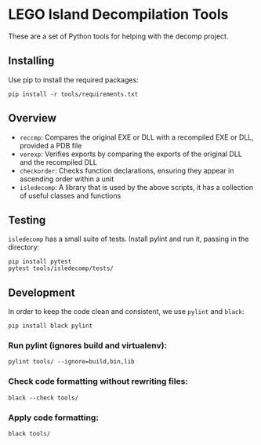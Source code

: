 # LEGO Island Decompilation Tools

These are a set of Python tools for helping with the decomp project.

## Installing
Use pip to install the required packages:

```
pip install -r tools/requirements.txt
```

## Overview

* `reccmp`: Compares the original EXE or DLL with a recompiled EXE or DLL, provided a PDB file
* `verexp`: Verifies exports by comparing the exports of the original DLL and the recompiled DLL
* `checkorder`: Checks function declarations, ensuring they appear in ascending order within a unit
* `isledecomp`: A library that is used by the above scripts, it has a collection of useful classes and functions

## Testing
`isledecomp` has a small suite of tests. Install pylint and run it, passing in the directory:

```
pip install pytest
pytest tools/isledecomp/tests/
```

## Development
In order to keep the code clean and consistent, we use `pylint` and `black`:

```
pip install black pylint
```
### Run pylint (ignores build and virtualenv):
```
pylint tools/ --ignore=build,bin,lib
```
### Check code formatting without rewriting files:
```
black --check tools/
```
### Apply code formatting:
```
black tools/
```
